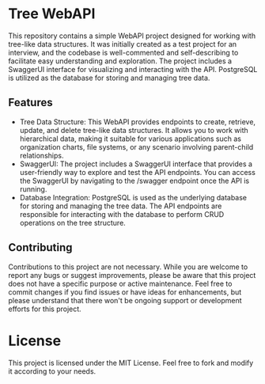 # Tree WebAPI
This repository contains a simple WebAPI project designed for working with tree-like data structures. 
It was initially created as a test project for an interview, and the codebase is well-commented and self-describing to facilitate easy understanding and exploration. 
The project includes a SwaggerUI interface for visualizing and interacting with the API. PostgreSQL is utilized as the database for storing and managing tree data.

## Features
- Tree Data Structure: This WebAPI provides endpoints to create, retrieve, update, and delete tree-like data structures. It allows you to work with hierarchical data, making it suitable for various applications such as organization charts, file systems, or any scenario involving parent-child relationships.
- SwaggerUI: The project includes a SwaggerUI interface that provides a user-friendly way to explore and test the API endpoints. You can access the SwaggerUI by navigating to the /swagger endpoint once the API is running.
- Database Integration: PostgreSQL is used as the underlying database for storing and managing the tree data. The API endpoints are responsible for interacting with the database to perform CRUD operations on the tree structure.

## Contributing
Contributions to this project are not necessary. While you are welcome to report any bugs or suggest improvements, please be aware that this project does not have a specific purpose or active maintenance. Feel free to commit changes if you find issues or have ideas for enhancements, but please understand that there won't be ongoing support or development efforts for this project.

# License
This project is licensed under the MIT License. Feel free to fork and modify it according to your needs.
